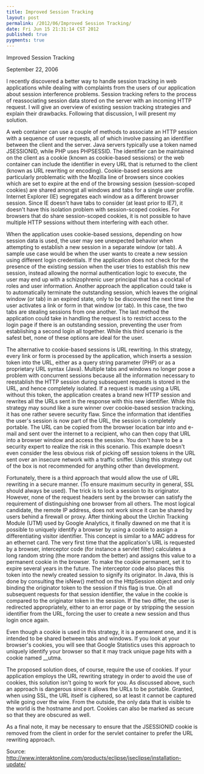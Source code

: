 ```yaml
---
title: Improved Session Tracking
layout: post
permalink: /2012/06/Improved Session Tracking/
date: Fri Jun 15 21:31:14 CST 2012
published: true
pygments: true
---
```


Improved Session Tracking

September 22, 2006



I recently discovered a better way to handle session tracking in web applications while dealing with complaints from the users of our application about session interference problems. Session tracking refers to the process of reassociating session data stored on the server with an incoming HTTP request. I will give an overview of existing session tracking strategies and explain their drawbacks. Following that discussion, I will present my solution.



A web container can use a couple of methods to associate an HTTP session with a sequence of user requests, all of which involve passing an identifier between the client and the server. Java servers typically use a token named JSESSIONID, while PHP uses PHPSESSID. The identifier can be maintained on the client as a cookie (known as cookie-based sessions) or the web container can include the identifier in every URL that is returned to the client (known as URL rewriting or encoding). Cookie-based sessions are particularly problematic with the Mozilla line of browsers since cookies which are set to expire at the end of the browsing session (session-scoped cookies) are shared amongst all windows and tabs for a single user profile. Internet Explorer (IE) segregates each window as a different browser session. Since IE doesn't have tabs to consider (at least prior to IE7), it doesn't have this isolation problem with session-scoped cookies. For browsers that do share session-scoped cookies, it is not possible to have multiple HTTP sessions without them interfering with each other.



When the application uses cookie-based sessions, depending on how session data is used, the user may see unexpected behavior when attempting to establish a new session in a separate window (or tab). A sample use case would be when the user wants to create a new session using different login credentials. If the application does not check for the presence of the existing session when the user tries to establish this new session, instead allowing the normal authentication logic to execute, the user may end up with a schizophrenic user principal that has a cocktail of roles and user information. Another approach the application could take is to automatically terminate the outstanding session, which leaves the original window (or tab) in an expired state, only to be discovered the next time the user activates a link or form in that window (or tab). In this case, the two tabs are stealing sessions from one another. The last method the application could take in handling the request is to restrict access to the login page if there is an outstanding session, preventing the user from establishing a second login all together. While this third scenario is the safest bet, none of these options are ideal for the user.



The alternative to cookie-based sessions is URL rewriting. In this strategy, every link or form is processed by the application, which inserts a session token into the URL, either as a query string parameter (PHP) or as a proprietary URL syntax (Java). Multiple tabs and windows no longer pose a problem with concurrent sessions because all the information necessary to reestablish the HTTP session during subsequent requests is stored in the URL, and hence completely isolated. If a request is made using a URL without this token, the application creates a brand new HTTP session and rewrites all the URLs sent in the response with this new identifier. While this strategy may sound like a sure winner over cookie-based session tracking, it has one rather severe security flaw. Since the information that identifies the user's session is now part of the URL, the session is completely portable. The URL can be copied from the browser location bar into and e-mail and sent over the internet to a recipient, who can then copy that URL into a browser window and access the session. You don't have to be a security expert to realize the risk in this scenario. This example doesn't even consider the less obvious risk of picking off session tokens in the URL sent over an insecure network with a traffic sniffer. Using this strategy out of the box is not recommended for anything other than development.



Fortunately, there is a third approach that would allow the use of URL rewriting in a secure manner. (To ensure maximum security in general, SSL should always be used). The trick is to lock a session to its originator. However, none of the request headers sent by the browser can satisfy the requirement of distinguishing one browser from all others. The most logical candidate, the remote IP address, does not work since it can be shared by users behind a firewall or proxy. After thinking about the Urchin Tracking Module (UTM) used by Google Analytics, it finally dawned on me that it is possible to uniquely identify a browser by using a cookie to assign a differentiating visitor identifier. This concept is similar to a MAC address for an ethernet card. The very first time that the application's URL is requested by a browser, interceptor code (for instance a servlet filter) calculates a long random string (the more random the better) and assigns this value to a permanent cookie in the browser. To make the cookie permanent, set it to expire several years in the future. The interceptor code also places this token into the newly created session to signify its originator. In Java, this is done by consulting the isNew() method on the HttpSession object and only binding the originator token to the session if this flag is true. On all subsequent requests for that session identifier, the value in the cookie is compared to the originator token in the session. If the two differ, the user is redirected appropriately, either to an error page or by stripping the session identifier from the URL, forcing the user to create a new session and thus login once again.



Even though a cookie is used in this strategy, it is a permanent one, and it is intended to be shared between tabs and windows. If you look at your browser's cookies, you will see that Google Statistics uses this approach to uniquely identify your browser so that it may track unique page hits with a cookie named __utma.



The proposed solution does, of course, require the use of cookies. If your application employs the URL rewriting strategy in order to avoid the use of cookies, this solution isn't going to work for you. As discussed above, such an approach is dangerous since it allows the URLs to be portable. Granted, when using SSL, the URL itself is ciphered, so at least it cannot be captured while going over the wire. From the outside, the only data that is visible to the world is the hostname and port. Cookies can also be marked as secure so that they are obscured as well.



As a final note, it may be necessary to ensure that the JSESSIONID cookie is removed from the client in order for the servlet container to prefer the URL rewriting approach.



Source:
<a href="http://www.interaktonline.com/products/eclipse/jseclipse/installation-update/" target="_blank">http://www.interaktonline.com/products/eclipse/jseclipse/installation-update/</a>

